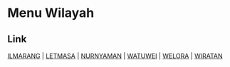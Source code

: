 # Menu Wilayah

## Link

[ILMARANG](https://github.com/gigit-pemilu/pemilu-2024-81-maluku/tree/main/pileg-dpr/hitung-suara/sub/81-maluku/sub/08-maluku-barat-daya/sub/10-dawelor-dawera/sub/2002-ilmarang)
 | 
[LETMASA](https://github.com/gigit-pemilu/pemilu-2024-81-maluku/tree/main/pileg-dpr/hitung-suara/sub/81-maluku/sub/08-maluku-barat-daya/sub/10-dawelor-dawera/sub/2003-letmasa)
 | 
[NURNYAMAN](https://github.com/gigit-pemilu/pemilu-2024-81-maluku/tree/main/pileg-dpr/hitung-suara/sub/81-maluku/sub/08-maluku-barat-daya/sub/10-dawelor-dawera/sub/2006-nurnyaman)
 | 
[WATUWEI](https://github.com/gigit-pemilu/pemilu-2024-81-maluku/tree/main/pileg-dpr/hitung-suara/sub/81-maluku/sub/08-maluku-barat-daya/sub/10-dawelor-dawera/sub/2001-watuwei)
 | 
[WELORA](https://github.com/gigit-pemilu/pemilu-2024-81-maluku/tree/main/pileg-dpr/hitung-suara/sub/81-maluku/sub/08-maluku-barat-daya/sub/10-dawelor-dawera/sub/2004-welora)
 | 
[WIRATAN](https://github.com/gigit-pemilu/pemilu-2024-81-maluku/tree/main/pileg-dpr/hitung-suara/sub/81-maluku/sub/08-maluku-barat-daya/sub/10-dawelor-dawera/sub/2005-wiratan)

